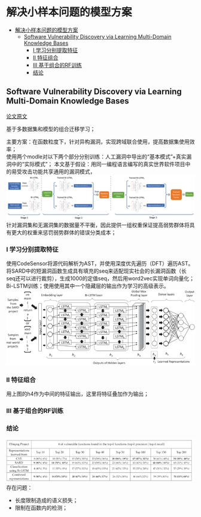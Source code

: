 <!--
 * @Author: Suez_kip 287140262@qq.com
 * @Date: 2022-11-30 20:22:20
 * @LastEditTime: 2023-11-22 15:22:51
 * @LastEditors: Suez_kip
 * @Description: SampleSizeIssueSolution
-->

# 解决小样本问题的模型方案

- [解决小样本问题的模型方案](#解决小样本问题的模型方案)
  - [Software Vulnerability Discovery via Learning Multi-Domain Knowledge Bases](#software-vulnerability-discovery-via-learning-multi-domain-knowledge-bases)
    - [I 学习分别提取特征](#i-学习分别提取特征)
    - [II 特征组合](#ii-特征组合)
    - [III 基于组合的RF训练](#iii-基于组合的rf训练)
    - [结论](#结论)

## Software Vulnerability Discovery via Learning Multi-Domain Knowledge Bases

[论文原文](./benchmark.md)

基于多数据集和模型的组合迁移学习；

主要方案：在函数粒度下，针对异构漏洞，实现跨域联合使用，提高数据集使用效率；  
使用两个modle对以下两个部分分别训练：人工漏洞中导出的“基本模式”+真实漏洞中的“实际模式”；
本文基于假设：用同一编程语言编写的真实世界软件项目中的易受攻击功能共享通用的漏洞模式，
![图 2](../images/3c9c4ea0efea4383c04608c11ef9e85815f077b778a7e07300bab6e7f0c975aa.png)  
针对漏洞集和无漏洞集的数据量不平衡，因此提供一组权重保证提高弱势群体将具有更大的权重来惩罚弱势群体的错误分类成本；

### I 学习分别提取特征

使用CodeSensor将源代码解析为AST，并使用深度优先遍历（DFT）遍历AST。
将SARD中的短漏洞函数生成具有填充的seq来适配现实社会的长漏洞函数（长seq还可以进行裁剪），生成1000的定值seq，然后用word2vec实现单词向量化；
Bi-LSTM训练；使用使用其中一个隐藏层的输出作为学习的高级表示。
![图 4](../images/6377f1979bd406695c80ac7ce9818f7a840ae5216352b7cbbc067fcba32001b8.png)  

### II 特征组合

用上图的h4作为中间的特征输出，这里将特征叠加作为输出；

### III 基于组合的RF训练

### 结论

![图 5](../images/83935529974dc21122f950bed3f5fc96ea50b9987a1c9d5167fc45b3a6f4d085.png)  
存在问题：

- 长度限制造成的语义损失；
- 限制在函数内的检测；
